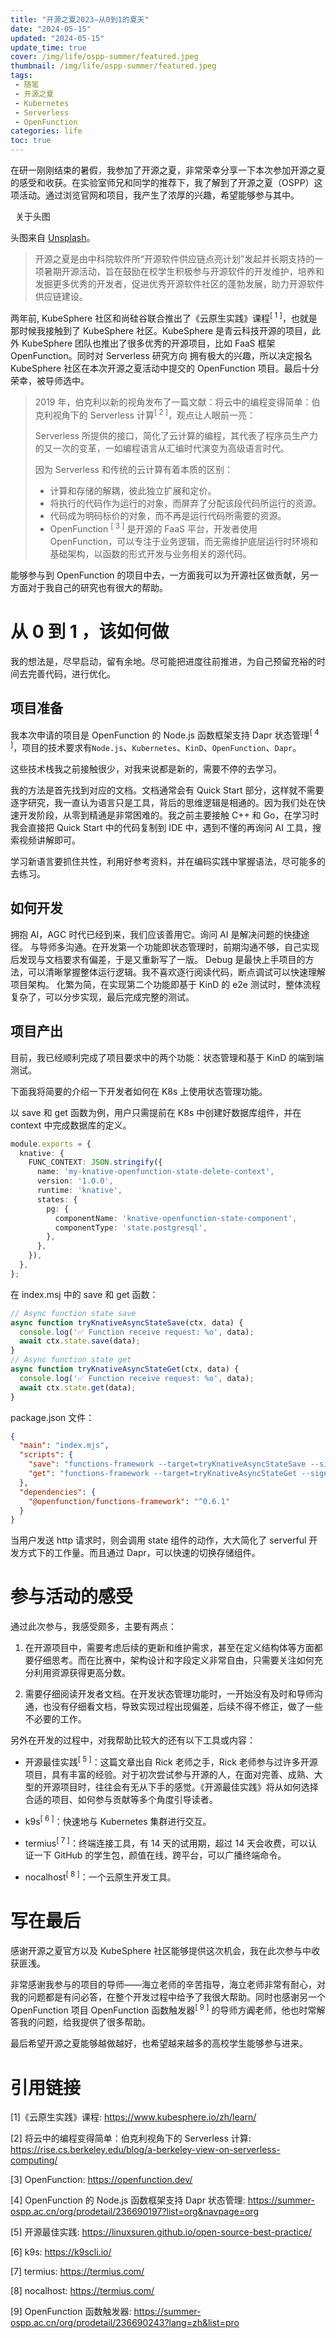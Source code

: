 ```yaml
---
title: "开源之夏2023—从0到1的夏天"
date: "2024-05-15"
updated: "2024-05-15"
update_time: true
cover: /img/life/ospp-summer/featured.jpeg
thumbnail: /img/life/ospp-summer/featured.jpeg
tags: 
 - 随笔
 - 开源之夏
 - Kubernetes
 - Serverless
 - OpenFunction
categories: life
toc: true
---
```


在研一刚刚结束的暑假，我参加了开源之夏，非常荣幸分享一下本次参加开源之夏的感受和收获。在实验室师兄和同学的推荐下，我了解到了开源之夏（OSPP）这项活动。通过浏览官网和项目，我产生了浓厚的兴趣，希望能够参与其中。

<article class="message is-info">
  <div class="message-header">
    <p><i class="fas fa-image"></i> &nbsp; 关于头图</p>
  </div>
  <div class="message-body">
    头图来自 <a href="https://unsplash.com/photos/round-white-led-light-ZPP-zP8HYG0" target="_blank">Unsplash</a>。
  </div>
</article>

<!-- more -->

> 开源之夏是由中科院软件所“开源软件供应链点亮计划”发起并长期支持的一项暑期开源活动，旨在鼓励在校学生积极参与开源软件的开发维护，培养和发掘更多优秀的开发者，促进优秀开源软件社区的蓬勃发展，助力开源软件供应链建设。

两年前, KubeSphere 社区和尚硅谷联合推出了《云原生实践》课程<sup>[ 1 ]</sup>，也就是那时候我接触到了 KubeSphere 社区。KubeSphere 是青云科技开源的项目，此外 KubeSphere 团队也推出了很多优秀的开源项目，比如 FaaS 框架 OpenFunction。同时对 Serverless 研究方向 拥有极大的兴趣，所以决定报名 KubeSphere 社区在本次开源之夏活动中提交的 OpenFunction 项目。最后十分荣幸，被导师选中。

> 2019 年，伯克利以新的视角发布了一篇文献：将云中的编程变得简单：伯克利视角下的 Serverless 计算<sup>[ 2 ]</sup>，观点让人眼前一亮：
>
> Serverless 所提供的接口，简化了云计算的编程，其代表了程序员生产力的又一次的变革，一如编程语言从汇编时代演变为高级语言时代。
>
> 因为 Serverless 和传统的云计算有着本质的区别：
>
> - 计算和存储的解耦，彼此独立扩展和定价。
> - 将执行的代码作为运行的对象，而屏弃了分配该段代码所运行的资源。
> - 代码成为明码标价的对象，而不再是运行代码所需要的资源。
> - OpenFunction <sup>[ 3 ]</sup> 是开源的 FaaS 平台，开发者使用 OpenFunction，可以专注于业务逻辑，而无需维护底层运行时环境和基础架构，以函数的形式开发与业务相关的源代码。

能够参与到 OpenFunction 的项目中去，一方面我可以为开源社区做贡献，另一方面对于我自己的研究也有很大的帮助。

# 从 0 到 1 ，该如何做
我的想法是，尽早启动，留有余地。尽可能把进度往前推进，为自己预留充裕的时间去完善代码，进行优化。

## 项目准备
我本次申请的项目是 OpenFunction 的 Node.js 函数框架支持 Dapr 状态管理<sup>[ 4 ]</sup>，项目的技术要求有`Node.js`、`Kubernetes`、`KinD`、`OpenFunction`、`Dapr`。

这些技术栈我之前接触很少，对我来说都是新的，需要不停的去学习。

我的方法是首先找到对应的文档。文档通常会有 Quick Start 部分，这样就不需要逐字研究，我一直认为语言只是工具，背后的思维逻辑是相通的。因为我们处在快速开发阶段，从零到精通是非常困难的。我之前主要接触 C++ 和 Go，在学习时我会直接把 Quick Start 中的代码复制到 IDE 中，遇到不懂的再询问 AI 工具，搜索视频讲解即可。

学习新语言要抓住共性，利用好参考资料，并在编码实践中掌握语法，尽可能多的去练习。

## 如何开发

拥抱 AI，AGC 时代已经到来，我们应该善用它。询问 AI 是解决问题的快捷途径。
与导师多沟通。在开发第一个功能即状态管理时，前期沟通不够，自己实现后发现与文档要求有偏差，于是又重新写了一版。
Debug 是最快上手项目的方法，可以清晰掌握整体运行逻辑。我不喜欢逐行阅读代码，断点调试可以快速理解项目架构。
化繁为简，在实现第二个功能即基于 KinD 的 e2e 测试时，整体流程复杂了，可以分步实现，最后完成完整的测试。

## 项目产出

目前，我已经顺利完成了项目要求中的两个功能：状态管理和基于 KinD 的端到端测试。

下面我将简要的介绍一下开发者如何在 K8s 上使用状态管理功能。

以 save 和 get 函数为例，用户只需提前在 K8s 中创建好数据库组件，并在 context 中完成数据库的定义。

```typescript
module.exports = {
  knative: {
    FUNC_CONTEXT: JSON.stringify({
      name: 'my-knative-openfunction-state-delete-context',
      version: '1.0.0',
      runtime: 'knative',
      states: {
        pg: {
          componentName: 'knative-openfunction-state-component',
          componentType: 'state.postgresql',
        },
      },
    }),
  },
};
```

在 index.msj 中的 save 和 get 函数：

```typescript
// Async function state save
async function tryKnativeAsyncStateSave(ctx, data) {
  console.log('✅ Function receive request: %o', data);
  await ctx.state.save(data);
}
// Async function state get
async function tryKnativeAsyncStateGet(ctx, data) {
  console.log('✅ Function receive request: %o', data);
  await ctx.state.get(data);
}
```

package.json 文件：

```json
{
  "main": "index.mjs",
  "scripts": {
    "save": "functions-framework --target=tryKnativeAsyncStateSave --signature=openfunction",
    "get": "functions-framework --target=tryKnativeAsyncStateGet --signature=openfunction",
  },
  "dependencies": {
    "@openfunction/functions-framework": "^0.6.1"
  }
}
```

当用户发送 http 请求时，则会调用 state 组件的动作，大大简化了 serverful 开发方式下的工作量。而且通过 Dapr，可以快速的切换存储组件。

# 参与活动的感受

通过此次参与，我感受颇多，主要有两点：

1. 在开源项目中，需要考虑后续的更新和维护需求，甚至在定义结构体等方面都要仔细思考。而在比赛中，架构设计和字段定义非常自由，只需要关注如何充分利用资源获得更高分数。

2. 需要仔细阅读开发者文档。在开发状态管理功能时，一开始没有及时和导师沟通，也没有仔细看文档，导致实现过程出现偏差，后续不得不修正，做了一些不必要的工作。

另外在开发的过程中，对我帮助比较大的还有以下工具或内容：

- 开源最佳实践<sup>[ 5 ]</sup>：这篇文章出自 Rick 老师之手，Rick 老师参与过许多开源项目，具有丰富的经验。对于初次尝试参与开源的人，在面对完善、成熟、大型的开源项目时，往往会有无从下手的感觉。《开源最佳实践》将从如何选择合适的项目、如何参与贡献等多个角度引导读者。

- k9s<sup>[ 6 ]</sup>：快速地与 Kubernetes 集群进行交互。

- termius<sup>[ 7 ]</sup>：终端连接工具，有 14 天的试用期，超过 14 天会收费，可以认证一下 GitHub 的学生包，颜值在线，跨平台，可以广播终端命令。

- nocalhost<sup>[ 8 ]</sup>：一个云原生开发工具。

# 写在最后

感谢开源之夏官方以及 KubeSphere 社区能够提供这次机会，我在此次参与中收获匪浅。

非常感谢我参与的项目的导师——海立老师的辛苦指导，海立老师非常有耐心，对我的问题都是有问必答，在整个开发过程中给予了我很大帮助。同时也感谢另一个 OpenFunction 项目 OpenFunction 函数触发器<sup>[ 9 ]</sup> 的导师方阗老师，他也时常解答我的问题，给我提供了很多帮助。

最后希望开源之夏能够越做越好，也希望越来越多的高校学生能够参与进来。

# 引用链接
[1]《云原生实践》课程: https://www.kubesphere.io/zh/learn/

[2] 将云中的编程变得简单：伯克利视角下的 Serverless 计算: https://rise.cs.berkeley.edu/blog/a-berkeley-view-on-serverless-computing/

[3] OpenFunction: https://openfunction.dev/

[4] OpenFunction 的 Node.js 函数框架支持 Dapr 状态管理: https://summer-ospp.ac.cn/org/prodetail/236690197?list=org&navpage=org

[5] 开源最佳实践: https://linuxsuren.github.io/open-source-best-practice/

[6] k9s: https://k9scli.io/

[7] termius: https://termius.com/

[8] nocalhost: https://termius.com/

[9] OpenFunction 函数触发器: https://summer-ospp.ac.cn/org/prodetail/236690243?lang=zh&list=pro
